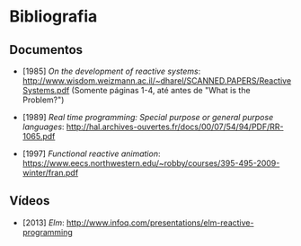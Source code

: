 <title>Disciplina de Sistemas Reativos</title>
<meta http-equiv="Content-Type" content="text/html; charset=UTF-8"/></p>

Bibliografia
============

Documentos
----------

* [1985] *On the development of reactive systems*:
    <http://www.wisdom.weizmann.ac.il/~dharel/SCANNED.PAPERS/ReactiveSystems.pdf>
    (Somente páginas 1-4, até antes de "What is the Problem?")

* [1989] *Real time programming: Special purpose or general purpose languages*:
    <http://hal.archives-ouvertes.fr/docs/00/07/54/94/PDF/RR-1065.pdf>

* [1997] *Functional reactive animation*:
    <https://www.eecs.northwestern.edu/~robby/courses/395-495-2009-winter/fran.pdf>

Vídeos
------

* [2013] *Elm*:
    <http://www.infoq.com/presentations/elm-reactive-programming>
